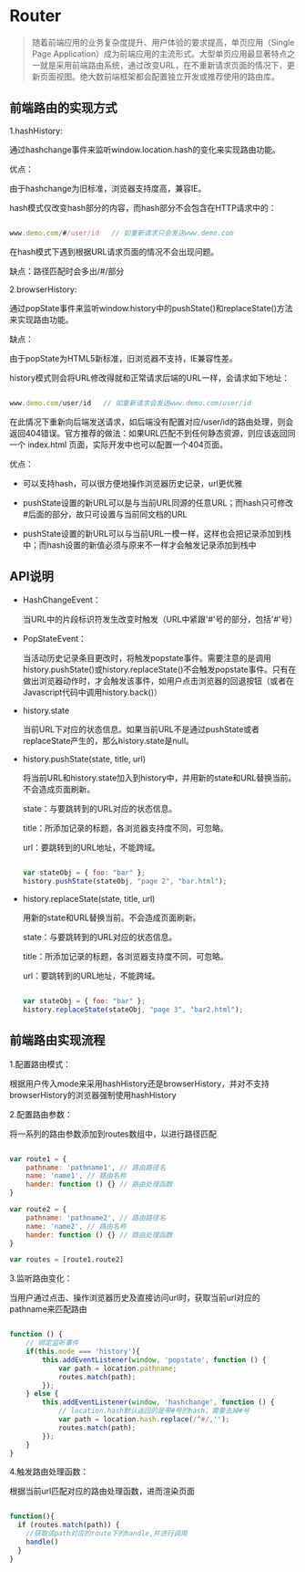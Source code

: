 # Router

> 随着前端应用的业务复杂度提升、用户体验的要求提高，单页应用（Single Page Application）成为前端应用的主流形式。大型单页应用最显著特点之一就是采用前端路由系统，通过改变URL，在不重新请求页面的情况下，更新页面视图。绝大数前端框架都会配置独立开发或推荐使用的路由库。

## 前端路由的实现方式

1.hashHistory:

通过hashchange事件来监听window.location.hash的变化来实现路由功能。

优点：

由于hashchange为旧标准，浏览器支持度高，兼容IE。

hash模式仅改变hash部分的内容，而hash部分不会包含在HTTP请求中的：
```javascript

www.demo.com/#/user/id   // 如重新请求只会发送www.demo.com
```
在hash模式下遇到根据URL请求页面的情况不会出现问题。

缺点：路径匹配时会多出/#/部分

2.browserHistory:

通过popState事件来监听window.history中的pushState()和replaceState()方法来实现路由功能。

缺点：

由于popState为HTML5新标准，旧浏览器不支持，IE兼容性差。

history模式则会将URL修改得就和正常请求后端的URL一样，会请求如下地址：
```javascript

www.demo.com/user/id   // 如重新请求会发送www.demo.com/user/id
```
在此情况下重新向后端发送请求，如后端没有配置对应/user/id的路由处理，则会返回404错误。官方推荐的做法：如果URL匹配不到任何静态资源，则应该返回同一个 index.html 页面，实际开发中也可以配置一个404页面。

优点：

 - 可以支持hash，可以很方便地操作浏览器历史记录，url更优雅

 - pushState设置的新URL可以是与当前URL同源的任意URL；而hash只可修改#后面的部分，故只可设置与当前同文档的URL

 - pushState设置的新URL可以与当前URL一模一样，这样也会把记录添加到栈中；而hash设置的新值必须与原来不一样才会触发记录添加到栈中

## API说明

- HashChangeEvent：

  当URL中的片段标识符发生改变时触发（URL中紧跟'#'号的部分，包括'#'号）

- PopStateEvent：

  当活动历史记录条目更改时，将触发popstate事件。需要注意的是调用history.pushState()或history.replaceState()不会触发popstate事件。只有在做出浏览器动作时，才会触发该事件，如用户点击浏览器的回退按钮（或者在Javascript代码中调用history.back()）

- history.state

  当前URL下对应的状态信息。如果当前URL不是通过pushState或者replaceState产生的，那么history.state是null。

- history.pushState(state, title, url)

  将当前URL和history.state加入到history中，并用新的state和URL替换当前。不会造成页面刷新。

  state：与要跳转到的URL对应的状态信息。

  title：所添加记录的标题，各浏览器支持度不同，可忽略。

  url：要跳转到的URL地址，不能跨域。

  ```javascript

  var stateObj = { foo: "bar" };
  history.pushState(stateObj, "page 2", "bar.html");
  ```

- history.replaceState(state, title, url)

  用新的state和URL替换当前。不会造成页面刷新。

  state：与要跳转到的URL对应的状态信息。

  title：所添加记录的标题，各浏览器支持度不同，可忽略。

  url：要跳转到的URL地址，不能跨域。

  ```javascript

  var stateObj = { foo: "bar" };
  history.replaceState(stateObj, "page 3", "bar2.html");
  ```

## 前端路由实现流程

1.配置路由模式：

  根据用户传入mode来采用hashHistory还是browserHistory，并对不支持browserHistory的浏览器强制使用hashHistory

2.配置路由参数：

  将一系列的路由参数添加到routes数组中，以进行路径匹配
  ```javascript

  var route1 = {
      pathname: 'pathname1', // 路由路径名
      name: 'name1', // 路由名称
      hander: function () {} // 路由处理函数
  }

  var route2 = {
      pathname: 'pathname2', // 路由路径名
      name: 'name2', // 路由名称
      hander: function () {} // 路由处理函数
  }

  var routes = [route1,route2]
  ```

3.监听路由变化：

当用户通过点击、操作浏览器历史及直接访问url时，获取当前url对应的pathname来匹配路由

```javascript

function () {
    // 绑定监听事件            
    if(this.mode === 'history'){
        this.addEventListener(window, 'popstate', function () {
            var path = location.pathname;
            routes.match(path);
        });
    } else {
        this.addEventListener(window, 'hashchange', function () {
            // location.hash默认返回的是带#号的hash，需要去掉#号
            var path = location.hash.replace(/^#/,'');
            routes.match(path);
        });
    }
}

```

4.触发路由处理函数：

  根据当前url匹配对应的路由处理函数，进而渲染页面

```javascript

function(){
  if (routes.match(path)) {
    //获取该path对应的route下的handle,并进行调用
    handle()
  }
}

```
